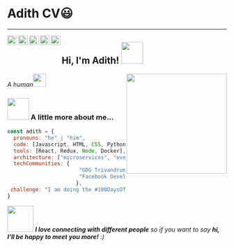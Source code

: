  # Adith CV:smiley:

---

  <img align="left" alt="Adith's Linkdein" width="22px" src="https://cdn.jsdelivr.net/npm/simple-icons@v3/icons/linkedin.svg" />

  <img align="left" alt="Adith's Github" width="22px" src="https://cdn.jsdelivr.net/npm/simple-icons@v3/icons/github.svg" />

  <img align="left" alt="Adith's Instagram" width="22px" src="https://cdn.jsdelivr.net/npm/simple-icons@v3/icons/instagram.svg" />

  <img align="left" alt="Adith's Facebook" width="22px" src="https://cdn.jsdelivr.net/npm/simple-icons@v3/icons/facebook.svg" />

  <img align="left" alt="Adith's Medium" width="22px" src="https://cdn.jsdelivr.net/npm/simple-icons@v3/icons/medium.svg" />


<h2> Hi, I'm Adith! <img src="https://media.giphy.com/media/mGcNjsfWAjY5AEZNw6/giphy.gif" width="50"></h2>
<img align='right' src="https://media.giphy.com/media/ieyl9zmCjO4b4t6qoY/giphy.gif" width="230">
<p><em>A human<img src="https://media.giphy.com/media/fYSnHlufseco8Fh93Z/giphy.gif" width="30">
</em></p>


### <img src="https://media.giphy.com/media/VgCDAzcKvsR6OM0uWg/giphy.gif" width="50"> A little more about me...  

```javascript
const adith = {
  pronouns: "he" | "him",
  code: [Javascript, HTML, CSS, Python, Java],
  tools: [React, Redux, Node, Docker],
  architecture: ["microservices", "event-driven", "design system pattern"],
  techCommunities: {
                       "GDG Trivandrum" : "2 years",
                       "Facebook Developers Group : "1.5 years"
                      },
 challenge: "I am doing the #100DaysOfCode challenge focused on react and typescript"
}
```

<img src="https://media.giphy.com/media/LnQjpWaON8nhr21vNW/giphy.gif" width="60"> <em><b>I love connecting with different people</b> so if you want to say <b>hi, I'll be happy to meet you more!</b> :)</em>

